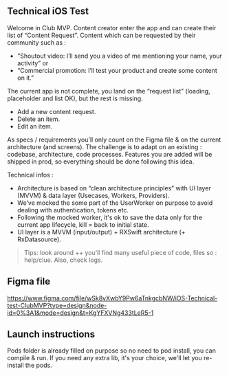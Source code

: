 ## Technical iOS Test

Welcome in Club MVP. Content creator enter the app and can create their list of “Content Request”. Content which can be requested by their community such as :
* ”Shoutout video: I’ll send you a video of me mentioning your name, your activity” or
* “Commercial promotion: I’ll test your product and create some content on it.”

The current app is not complete, you land on the “request list” (loading, placeholder and list OK), but the rest is missing.
* Add a new content request.
* Delete an item.
* Edit an item.

As specs / requirements you’ll only count on the Figma file & on the current architecture (and screens). The challenge is to adapt on an existing : codebase, architecture, code processes. Features you are added will be shipped in prod, so everything should be done following this idea.

Technical infos :
* Architecture is based on “clean architecture principles” with UI layer (MVVM) & data layer (Usecases, Workers, Providers).
* We’ve mocked the some part of the UserWorker on purpose to avoid dealing with authentication, tokens etc.
* Following the mocked worker, it's ok to save the data only for the current app lifecycle, kill = back to initial state. 
* UI layer is a MVVM (input/output) + RXSwift architecture (+ RxDatasource).

> Tips: look around ++ you’ll find many useful piece of code, files so : help/clue. Also, check logs.

## Figma file
https://www.figma.com/file/wSk8vXwbY9Pw6aTnkgcbNW/iOS-Technical-test-ClubMVP?type=design&node-id=0%3A1&mode=design&t=KgYFXVNg433tLeR5-1

## Launch instructions
Pods folder is already filled on purpose so no need to pod install, you can compile & run. 
If you need any extra lib, it's your choice, we'll let you re-install the pods. 
